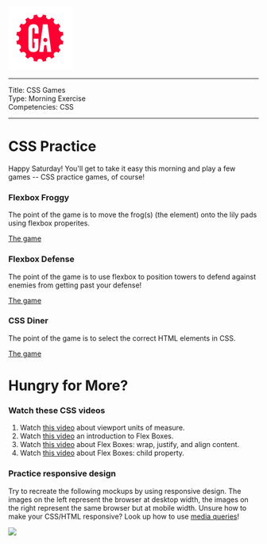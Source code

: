 ![](/ga_cog.png)

---
Title: CSS Games <br>
Type: Morning Exercise<br>
Competencies: CSS

---

# CSS Practice

Happy Saturday! You'll get to take it easy this morning and play a few games -- CSS practice games, of course!

### Flexbox Froggy

The point of the game is to move the frog(s) (the element) onto the lily pads using flexbox properites.

[The game](http://flexboxfroggy.com/)

### Flexbox Defense

The point of the game is to use flexbox to position towers to defend against enemies from getting past your defense!

[The game](http://www.flexboxdefense.com/)

### CSS Diner

The point of the game is to select the correct HTML elements in CSS.

[The game](https://flukeout.github.io/)

# Hungry for More?

### Watch these CSS videos

1. Watch [this video](https://www.youtube.com/watch?v=W3ygf9igwSM&index=32&list=PLdnONIhPScST0Vy4LrIZiYKpFNoxgyH7J) about viewport units of measure.
1. Watch [this video](https://www.youtube.com/watch?v=tqdqEiTlqF0&index=33&list=PLdnONIhPScST0Vy4LrIZiYKpFNoxgyH7J) an introduction to Flex Boxes.
1. Watch [this video](https://www.youtube.com/watch?v=7d8aAw8mzjI&index=34&list=PLdnONIhPScST0Vy4LrIZiYKpFNoxgyH7J) about Flex Boxes: wrap, justify, and align content.
1. Watch [this video](https://www.youtube.com/watch?v=zDYAbI78dzc&index=35&list=PLdnONIhPScST0Vy4LrIZiYKpFNoxgyH7J) about Flex Boxes: child property.

### Practice responsive design

Try to recreate the following mockups by using responsive design. The images on the left represent the browser at desktop width, the images on the right represent the same browser but at mobile width. Unsure how to make your CSS/HTML responsive? Look up how to use [media queries](https://www.w3schools.com/css/css_rwd_mediaqueries.asp)!

![](https://i.imgur.com/NZ0moP0.png)
